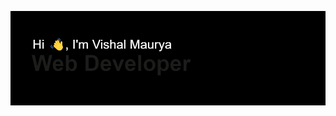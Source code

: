 [![MasterHead](https://github.com/v1shalm/v1shalm/blob/f12ac415110eadd0741c9731de43904c07fa3f22/header.png)](https://github.com/v1shalm)
